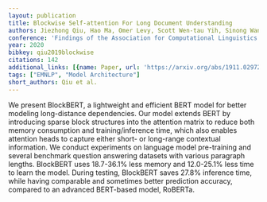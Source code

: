 ```yaml
---
layout: publication
title: Blockwise Self-attention For Long Document Understanding
authors: Jiezhong Qiu, Hao Ma, Omer Levy, Scott Wen-tau Yih, Sinong Wang, Jie Tang
conference: 'Findings of the Association for Computational Linguistics: EMNLP 2020'
year: 2020
bibkey: qiu2019blockwise
citations: 142
additional_links: [{name: Paper, url: 'https://arxiv.org/abs/1911.02972'}]
tags: ["EMNLP", "Model Architecture"]
short_authors: Qiu et al.
---
```

We present BlockBERT, a lightweight and efficient BERT model for better
modeling long-distance dependencies. Our model extends BERT by introducing
sparse block structures into the attention matrix to reduce both memory
consumption and training/inference time, which also enables attention heads to
capture either short- or long-range contextual information. We conduct
experiments on language model pre-training and several benchmark question
answering datasets with various paragraph lengths. BlockBERT uses 18.7-36.1%
less memory and 12.0-25.1% less time to learn the model. During testing,
BlockBERT saves 27.8% inference time, while having comparable and sometimes
better prediction accuracy, compared to an advanced BERT-based model, RoBERTa.